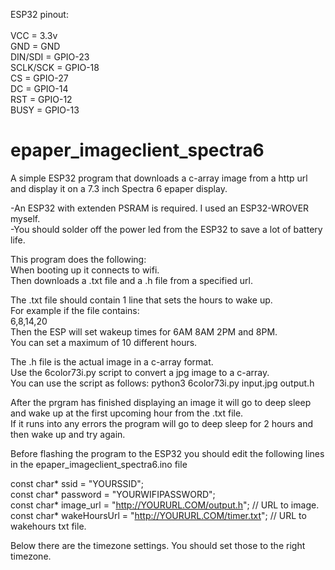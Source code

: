 ESP32 pinout:<br/>
<br/>
VCC = 3.3v<br/>
GND = GND<br/>
DIN/SDI = GPIO-23<br/>
SCLK/SCK = GPIO-18<br/>
CS = GPIO-27<br/>
DC = GPIO-14<br/>
RST = GPIO-12<br/>
BUSY = GPIO-13<br/>


# epaper_imageclient_spectra6
A simple ESP32 program that downloads a c-array image from a http url and display it on a 7.3 inch Spectra 6 epaper display.

-An ESP32 with extenden PSRAM is required. I used an ESP32-WROVER myself.<br/>
-You should solder off the power led from the ESP32 to save a lot of battery life.

This program does the following:<br/>
When booting up it connects to wifi.<br/>
Then downloads a .txt file and a .h file from a specified url.<br/>

The .txt file should contain 1 line that sets the hours to wake up.<br/>
For example if the file contains:<br/>
6,8,14,20<br/>
Then the ESP will set wakeup times for 6AM 8AM 2PM and 8PM.<br/>
You can set a maximum of 10 different hours.<br/>

The .h file is the actual image in a c-array format.<br/>
Use the 6color73i.py script to convert a jpg image to a c-array.<br/>
You can use the script as follows: python3 6color73i.py input.jpg output.h<br/>

After the prgram has finished displaying an image it will go to deep sleep and wake up at the first upcoming hour from the .txt file.<br/>
If it runs into any errors the program will go to deep sleep for 2 hours and then wake up and try again.<br/>

Before flashing the program to the ESP32 you should edit the following lines in the epaper_imageclient_spectra6.ino file<br/>

const char* ssid = "YOURSSID";<br/>
const char* password = "YOURWIFIPASSWORD";<br/>
const char* image_url = "http://YOURURL.COM/output.h"; // URL to image.<br/>
const char* wakeHoursUrl = "http://YOURURL.COM/timer.txt"; // URL to wakehours txt file.<br/>

Below there are the timezone settings. You should set those to the right timezone.
